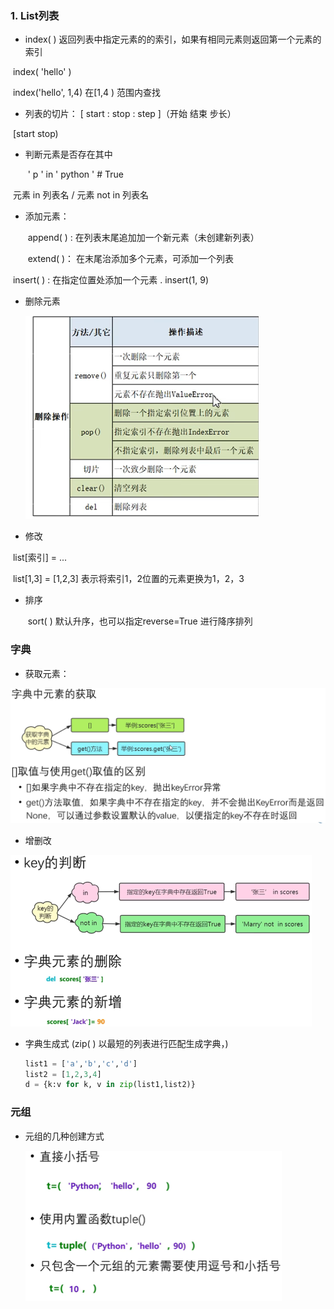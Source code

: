 ### 1.  List列表

- index( )  返回列表中指定元素的的索引，如果有相同元素则返回第一个元素的索引

​              index( 'hello' )

​              index('hello', 1,4)  在[1,4 ) 范围内查找

- 列表的切片：  [ start : stop : step ]（开始   结束  步长）

​								 [start   stop)

- 判断元素是否存在其中 

  ​     ' p ' in ' python ' #  True

​              元素  in  列表名   /   元素  not  in  列表名

- 添加元素： 

  ​         append( )  : 在列表末尾追加加一个新元素（未创建新列表）

  ​         extend( )： 在末尾治添加多个元素，可添加一个列表

​				insert( ) : 在指定位置处添加一个元素 .   insert(1, 9)

- 删除元素

  ![列表删除方法](../pic/image-20220624165310605.png)

-  修改

  ​       list[索引] = ...

  ​       list[1,3] = [1,2,3]  表示将索引1，2位置的元素更换为1，2，3

- 排序 

  ​        sort(  ) 默认升序，也可以指定reverse=True 进行降序排列



### 字典

- 获取元素：

<img src="../pic/image-20220627091734914.png" alt="字典元素获取" style="zoom:50%;" />

-    增删改

  <img src="../pic/image-20220627144049888.png" alt="字典增删改" style="zoom: 50%;" />

- 字典生成式  (zip( ) 以最短的列表进行匹配生成字典，)

  ```python
  list1 = ['a','b','c','d']
  list2 = [1,2,3,4]
  d = {k:v for k, v in zip(list1,list2)}
  ```

### 元组

- 元组的几种创建方式

  <img src="../pic/image-20220627151227746.png" alt="元组的几种创建方式" style="zoom:50%;" />